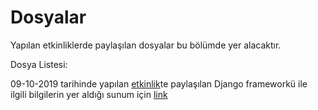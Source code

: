 # Dosyalar

Yapılan etkinliklerde paylaşılan dosyalar bu bölümde yer alacaktır.

Dosya Listesi:

09-10-2019 tarihinde yapılan [etkinlik](../etkinlikler/09-10-2019.md)te paylaşılan Django frameworkü ile ilgili bilgilerin yer aldığı sunum için [link](09-10-2019-django-sunumu.pptx)